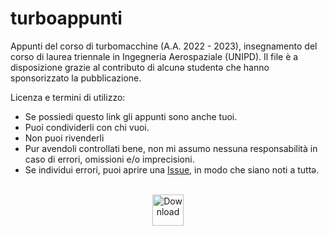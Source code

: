 # turboappunti
Appunti del corso di turbomacchine (A.A. 2022 - 2023), insegnamento del corso di laurea triennale in Ingegneria Aerospaziale (UNIPD). Il file è a disposizione grazie al contributo di alcunə studentə che hanno sponsorizzato la pubblicazione.

Licenza e termini di utilizzo:
 - Se possiedi questo link gli appunti sono anche tuoi.
 - Puoi condividerli con chi vuoi.
 - Non puoi rivenderli
 - Pur avendoli controllati bene, non mi assumo nessuna responsabilità in caso di errori, omissioni e/o imprecisioni.
 - Se individui errori, puoi aprire una [Issue](https://github.com/emanuele-cason/Turboappunti/issues), in modo che siano noti a tuttə.
<br/>
<div align="center">
    <!-- Latest Release -->
    <a href="https://github.com/emanuele-cason/turboappunti/raw/main/turboappunti.pdf?download=">
      <img alt="Download"
      src="https://img.shields.io/badge/TURBO-DOWNLOAD-orange"
      style="width: auto; height: 50px;">
    </a>
</div>
